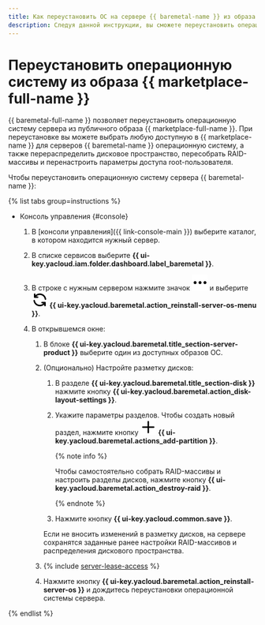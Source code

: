 ```yaml
---
title: Как переустановить ОС на сервере {{ baremetal-name }} из образа {{ marketplace-name }}
description: Следуя данной инструкции, вы сможете переустановить операционную систему сервера {{ baremetal-full-name }} из образа {{ marketplace-full-name }}.
---
```


# Переустановить операционную систему из образа {{ marketplace-full-name }}

{{ baremetal-full-name }} позволяет переустановить операционную систему сервера из публичного образа {{ marketplace-full-name }}. При переустановке вы можете выбрать любую доступную в {{ marketplace-name }} для серверов {{ baremetal-name }} операционную систему, а также перераспределить дисковое пространство, пересобрать RAID-массивы и перенастроить параметры доступа root-пользователя.

Чтобы переустановить операционную систему сервера {{ baremetal-name }}:

{% list tabs group=instructions %}

- Консоль управления {#console}

  1. В [консоли управления]({{ link-console-main }}) выберите каталог, в котором находится нужный сервер.
  1. В списке сервисов выберите **{{ ui-key.yacloud.iam.folder.dashboard.label_baremetal }}**.
  1. В строке с нужным сервером нажмите значок ![ellipsis](../../../_assets/console-icons/ellipsis.svg) и выберите ![ArrowsRotateLeft](../../../_assets/console-icons/arrows-rotate-left.svg) **{{ ui-key.yacloud.baremetal.action_reinstall-server-os-menu }}**.
  1. В открывшемся окне:

      1. В блоке **{{ ui-key.yacloud.baremetal.title_section-server-product }}** выберите один из доступных образов ОС.
      1. (Опционально) Настройте разметку дисков:

          1. В разделе **{{ ui-key.yacloud.baremetal.title_section-disk }}** нажмите кнопку **{{ ui-key.yacloud.baremetal.action_disk-layout-settings }}**.
          1. Укажите параметры разделов. Чтобы создать новый раздел, нажмите кнопку ![icon](../../../_assets/console-icons/plus.svg) **{{ ui-key.yacloud.baremetal.actions_add-partition }}**.

             {% note info %}

             Чтобы самостоятельно собрать RAID-массивы и настроить разделы дисков, нажмите кнопку **{{ ui-key.yacloud.baremetal.action_destroy-raid }}**.

             {% endnote %}

          1. Нажмите кнопку **{{ ui-key.yacloud.common.save }}**.

          Если не вносить изменений в разметку дисков, на сервере сохранятся заданные ранее настройки RAID-массивов и распределения дискового пространства.
      1. {% include [server-lease-access](../../../_includes/baremetal/server-lease-access.md) %}
      1. Нажмите кнопку **{{ ui-key.yacloud.baremetal.action_reinstall-server-os }}** и дождитесь переустановки операционной системы сервера.

{% endlist %}